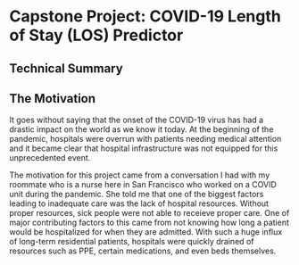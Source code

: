 # Capstone Project: COVID-19 Length of Stay (LOS) Predictor

## Technical Summary

## The Motivation

It goes without saying that the onset of the COVID-19 virus has had a drastic impact on the world as we know it today. At the beginning of the pandemic, hospitals were overrun with patients needing medical attention and it became clear that hospital infrastructure was not equipped for this unprecedented event.

The motivation for this project came from a conversation I had with my roommate who is a nurse here in San Francisco who worked on a COVID unit during the pandemic. She told me that one of the biggest factors leading to inadequate care was the lack of hospital resources. Without proper resources, sick people were not able to receieve proper care. One of major contributing factors to this came from not knowing how long a patient would be hospitalized for when they are admitted. With such a huge influx of long-term residential patients, hospitals were quickly drained of resources such as PPE, certain medications, and even beds themselves. 
